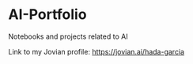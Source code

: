# AI-Portfolio
Notebooks and projects related to AI

Link to my Jovian profile: https://jovian.ai/hada-garcia
